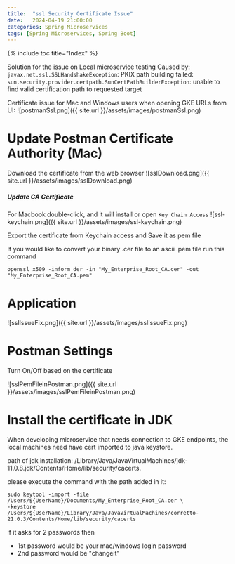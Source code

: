 ```yaml
---
title:  "ssl Security Certificate Issue"
date:   2024-04-19 21:00:00
categories: Spring Microservices
tags: [Spring Microservices, Spring Boot]
---
```

{% include toc title="Index" %}

Solution for the issue on Local microservice testing
Caused by: `javax.net.ssl.SSLHandshakeException`: PKIX path building failed: `sun.security.provider.certpath.SunCertPathBuilderException`: 
unable to find valid certification path to requested target

Certificate issue for Mac and Windows users when opening GKE URLs from UI:
![postmanSsl.png]({{ site.url }}/assets/images/postmanSsl.png)

# Update Postman Certificate Authority (Mac)

Download the certificate from the web browser
![sslDownload.png]({{ site.url }}/assets/images/sslDownload.png)

##### Update CA Certificate

For Macbook double-click, and it will install or open `Key Chain Access`
![ssl-keychain.png]({{ site.url }}/assets/images/ssl-keychain.png)

Export the certificate from Keychain access and Save it as pem file

If you would like to convert your binary .cer file to an ascii .pem file run this command
```shell
openssl x509 -inform der -in "My_Enterprise_Root_CA.cer" -out "My_Enterprise_Root_CA.pem"
```
# Application

![sslIssueFix.png]({{ site.url }}/assets/images/sslIssueFix.png)

# Postman Settings

Turn On/Off based on the certificate

![sslPemFileinPostman.png]({{ site.url }}/assets/images/sslPemFileinPostman.png)

# Install the certificate in JDK

When developing microservice that needs connection to GKE endpoints, 
the local machines need have cert imported to java keystore.

path of jdk installation: /Library/Java/JavaVirtualMachines/jdk-11.0.8.jdk/Contents/Home/lib/security/cacerts.

please execute the command with the path added in it:

```shell
sudo keytool -import -file /Users/${UserName}/Documents/My_Enterprise_Root_CA.cer \
-keystore /Users/${UserName}/Library/Java/JavaVirtualMachines/corretto-21.0.3/Contents/Home/lib/security/cacerts
```

if it asks for 2 passwords then
- 1st password would be your mac/windows login password
- 2nd password would be "changeit"